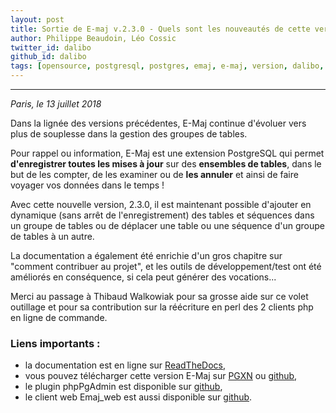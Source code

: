```yaml
---
layout: post
title: Sortie de E-maj v.2.3.0 - Quels sont les nouveautés de cette version ?
author: Philippe Beaudoin, Léo Cossic
twitter_id: dalibo
github_id: dalibo
tags: [opensource, postgresql, postgres, emaj, e-maj, version, dalibo, dalibolabs, labs, libre]
---
```


---

*Paris, le 13 juillet 2018*

Dans la lignée des versions précédentes, E-Maj continue d'évoluer vers plus de souplesse dans la gestion des groupes de tables.

<!--MORE-->

Pour rappel ou information, E-Maj est une extension PostgreSQL qui permet **d'enregistrer toutes les mises à jour** sur des **ensembles de tables**, dans le but de les compter, de les examiner ou de **les annuler** et ainsi de faire voyager vos données dans le temps !

Avec cette nouvelle version, 2.3.0, il est maintenant possible d'ajouter  en dynamique (sans arrêt de l'enregistrement) des tables et séquences dans un groupe de tables ou de déplacer une table ou une séquence d'un groupe de tables à un autre.

La documentation a également été enrichie d'un gros chapitre sur "comment contribuer au projet", et les outils de développement/test ont été améliorés en conséquence, si cela peut générer des vocations...

Merci au passage à Thibaud Walkowiak pour sa grosse aide sur ce volet outillage et pour sa contribution sur la réécriture en perl des 2 clients php en ligne de commande.

### Liens importants : 
 * la documentation est en ligne sur [ReadTheDocs](http://emaj.readthedocs.io/fr/latest/),
 * vous pouvez télécharger cette version E-Maj sur [PGXN](http://pgxn.org/dist/e-maj/) ou [github](https://github.com/beaud76/emaj),
 * le plugin phpPgAdmin est disponible sur [github](https://github.com/beaud76/emaj_ppa_plugin),
 * le client web Emaj_web est aussi disponible sur [github](https://github.com/beaud76/emaj_web).
